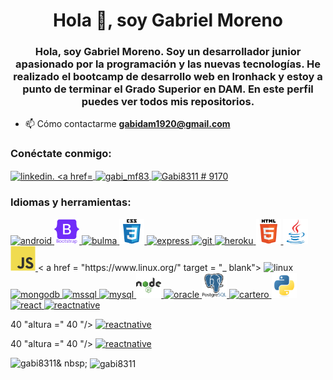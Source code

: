 <h1 align = "center"> Hola 👋, soy Gabriel Moreno </h1>
<h3 align = "center"> Hola, soy Gabriel Moreno. Soy un desarrollador junior apasionado por la programación y las nuevas tecnologías. He realizado el bootcamp de desarrollo web en Ironhack y estoy a punto de terminar el Grado Superior en DAM. En este perfil puedes ver todos mis repositorios. </h3>

- 📫 Cómo contactarme **gabidam1920@gmail.com**

<h3 align = "left"> Conéctate conmigo: </h3>
<p align = "izquierda">
<a href="https://linkedin.com/in/linkedin.com/in/gabriel-moreno-fernandez" target="blank"> <img align = "center" src = "https: //cdn.jsdelivr.net/npm/simple-icons@3.0.1/icons/linkedin.svg "alt =" linkedin.
<a href="https://instagram.com/gabi_mf83" target="blank"> <img align = "center" src = "https://cdn.jsdelivr.net/npm/simple-icons@3.0.1 /icons/instagram.svg "alt =" gabi_mf83 "height =" 30 "width =" 40 "/> </a>
<a href =" https://discord.gg/Gabi8311#9170 "target =" blank " > <img align = "center" src = "https://cdn.jsdelivr.net/npm/simple-icons@3.0.1/icons/discord.svg" alt = "Gabi8311 # 9170" altura = "30" de ancho = "40" /> </a>
</p>

<h3 align = "left"> Idiomas y herramientas: </h3>
<p align = "left"> <a href="https://developer.android.com" target="_blank"> <img src = "https://raw.githubusercontent.com/devicons/devicon/master/ icons / android / android-original-wordmark.svg "alt =" android "width =" 40 "height =" 40 "/> </a> <a href =" https://getbootstrap.com "target =" _ en blanco "> <img src =" https://raw.githubusercontent.com/devicons/devicon/master/icons/bootstrap/bootstrap-plain-wordmark.svg "alt =" bootstrap "width =" 40 "height =" 40 " /> </a> <a href="https://bulma.io/" target="_blank"> <img src = "https: //raw.githubusercontent.com / gilbarbara / logos / 804dc257b59e144eaca5bc6ffd16949752c6f789 / logos / bulma.svg "alt =" bulma "width =" 40 "height =" 40 "/> </a> <a href =" https://www.w3schools.com/ css / "target =" _ blank "> <img src =" https://raw.githubusercontent.com/devicons/devicon/master/icons/css3/css3-original-wordmark.svg "alt =" css3 "width =" 40 "altura =" 40 "/> </a> <a href="https://expressjs.com" target="_blank"> <img src =" https://raw.githubusercontent.com/devicons/devicon /master/icons/express/express-original-wordmark.svg "alt =" express "width =" 40 "height =" 40 "/> </a> <a href =" https://git-scm.com/ "target =" _ blank "> <img src =" https://www.vectorlogo.zone/logos/git-scm/git-scm-icon.svg "alt =" git "ancho = "40" altura = "40" /> </a> <a href="https://heroku.com" target="_blank"> <img src = "https://www.vectorlogo.zone/logos /heroku/heroku-icon.svg "alt =" heroku "width =" 40 "height =" 40 "/> </a> <a href =" https://www.w3.org/html/ "target = "_blank"> <img src = "https://raw.githubusercontent.com/devicons/devicon/master/icons/html5/html5-original-wordmark.svg" alt = "html5" width = "40" height = " 40 "/> </a> <a href =" https://www.java.com "target =" _ blank "> <img src =" https://raw.githubusercontent.com/devicons/devicon/master/icons/java/java-original.svg "alt =" java " width = "40" height = "40" /> </a> <a href="https://developer.mozilla.org/en-US/docs/Web/JavaScript" target="_blank"> <img src = "https://raw.githubusercontent.com/devicons/devicon/master/icons/javascript/javascript-original.svg" alt = "javascript" width = "40" height = "40" /> </a> < a href = "https://www.linux.org/" target = "_ blank"> <img src = "https://raw.githubusercontent.com/devicons/devicon/master/icons/linux/linux-original. svg "alt =" linux "width = "40" height = "40" /> </a> <a href="https://www.mongodb.com/" target="_blank"> <img src = "https: //raw.githubusercontent .com / devicons / devicon / master / icons / mongodb / mongodb-original-wordmark.svg "alt =" mongodb "width =" 40 "height =" 40 "/> </a> <a href =" https: / /www.microsoft.com/en-us/sql-server "target =" _ blank "> <img src =" https://cdn.worldvectorlogo.com/logos/microsoft-sql-server.svg "alt =" mssql "width =" 40 "height =" 40 "/> </a> <a href="https://www.mysql.com/" target="_blank"> <img src =" https: // raw. githubusercontent.com / devicons / devicon / master / icons / mysql / mysql-original-wordmark.svg "alt =" mysql "width =" 40 "height =" 40 "/> </a> <a href =" https: // nodejs.org "target =" _ blank "> <img src =" https://raw.githubusercontent.com/devicons/devicon/master/icons/nodejs/nodejs-original-wordmark.svg "alt =" nodejs "width = "40" altura = "40" /> </a> <a href="https://www.oracle.com/" target="_blank"> <img src = "https://raw.githubusercontent.com /devicons/devicon/master/icons/oracle/oracle-original.svg "alt =" oracle "width =" 40 "height =" 40 "/> </a> <a href =" https: //www.postgresql .org "target = "_ blank"> <img src = "https://raw.githubusercontent.com/devicons/devicon/master/icons/postgresql/postgresql-original-wordmark.svg" alt = "postgresql" width = "40" de altura = "40" /> </a> <a href="https://postman.com" target="_blank"> <img src = "https://www.vectorlogo.zone/logos/getpostman/getpostman- icon.svg "alt =" cartero "width =" 40 "height =" 40 "/> </a> <a href="https://www.python.org" target="_blank"> <img src = "https://raw.githubusercontent.com/devicons/devicon/master/icons/python/python-original.svg" alt = "python" width = "40" height = "40" /> </a><a href="https://reactjs.org/" target="_blank"> <img src = "https://raw.githubusercontent.com/devicons/devicon/master/icons/react/react-original-wordmark .svg "alt =" react "width =" 40 "height =" 40 "/> </a> <a href="https://reactnative.dev/" target="_blank"> <img src =" https : //reactnative.dev/img/header_logo.svg "alt =" reactnative "width =" 40 "height =" 40 "/> </a> </p>40 "altura =" 40 "/> </a> <a href="https://reactnative.dev/" target="_blank"> <img src =" https://reactnative.dev/img/header_logo. svg "alt =" reactnative "width =" 40 "height =" 40 "/> </a> </p>40 "altura =" 40 "/> </a> <a href="https://reactnative.dev/" target="_blank"> <img src =" https://reactnative.dev/img/header_logo. svg "alt =" reactnative "width =" 40 "height =" 40 "/> </a> </p>

<p> <img align = "left" src = "https://github-readme-stats.vercel.app/api/top-langs?username=gabi8311&show_icons=true&locale=en&layout=compact" alt = "gabi8311" /> </p>

<p> & nbsp; <img align = "center" src = "https://github-readme-stats.vercel.app/api?username=gabi8311&show_icons=true&locale=en" alt = "gabi8311" /> </p>
